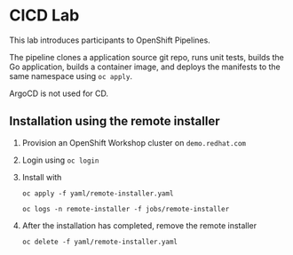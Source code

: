 # CICD Lab

This lab introduces participants to OpenShift Pipelines.

The pipeline clones a application source git repo, runs unit tests, builds the Go application, builds a container image, and deploys the manifests to the same namespace using `oc apply`.

ArgoCD is not used for CD.

## Installation using the remote installer

01. Provision an OpenShift Workshop cluster on `demo.redhat.com`

01. Login using `oc login`

01. Install with

		oc apply -f yaml/remote-installer.yaml

		oc logs -n remote-installer -f jobs/remote-installer

01. After the installation has completed, remove the remote installer

		oc delete -f yaml/remote-installer.yaml
